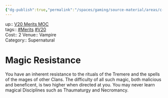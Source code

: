 ```yaml
---
{"dg-publish":true,"permalink":"/spaces/gaming/source-material/areas/c-wo-d/genre/vampire/v20/merits-and-flaws/magic-resistance/","dgHomeLink":true,"dgPassFrontmatter":true}
---
```


up:: [V20 Merits MOC](app://obsidian.md/V20%20Merits%20MOC)  
tags:: [#Merits](app://obsidian.md/index.html#Merits) [#V20](app://obsidian.md/index.html#V20)  
Cost:: 2
Venue:: Vampire  
Category:: Supernatural
# Magic Resistance
You have an inherent resistance to the rituals of the
Tremere and the spells of the mages of other Clans.
The difficulty of all such magic, both malicious and beneficent,
is two higher when directed at you. You may
never learn magical Disciplines such as Thaumaturgy
and Necromancy.